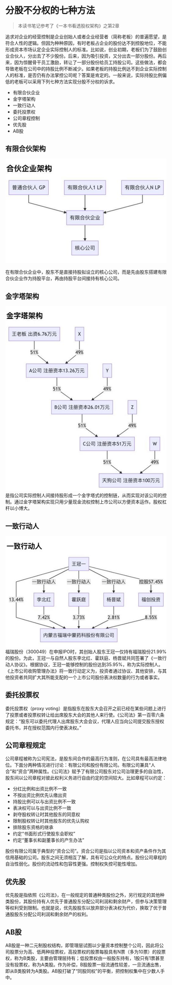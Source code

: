 # 分股不分权的七种方法

>本读书笔记参考了《一本书看透股权架构》之第2章

追求对企业的经营控制是企业创始人或者企业经营者（简称老板）的普遍愿望，是符合人性的逻辑。但因为种种原因，有时老板占企业的股份达不到控股地位，不能形成资本市场认定企业实际控制人的标准。比如说，创业初期，老板们为了鼓励创业合伙人，分出去了不少股份。后来，因为吸引投资，又分出去一部分股份。再后来，因为惊醒骨干员工激励，转让了一部分股份给员工持股公司。这些做法，都会导致老板在公司中的持股比例不断减少。如果老板的持股比例达不到企业实际控制人的标准，是否仍有办法掌控公司呢？答案是肯定的。一般来说，实际持股比例偏低的老板可以采用下列七种方法实现分股不分权的诉求。

* 有限合伙企业
* 金字塔架构
* 一致行动人
* 委托投票权
* 公司章程控制
* 优先股
* AB股

## 有限合伙架构

[![image](asset/合伙企业架构.jpeg)](asset/合伙企业架构.jpeg)

在有限合伙企业中，股东不是直接持股拟设立的核心公司，而是先由股东搭建有限合伙企业作为持股平台，再由持股平台间接持有核心公司。

## 金字塔架构

[![image](asset/金字塔架构.jpeg)](asset/金字塔架构.jpeg)
是指公司实际控制人间接持股形成一个金字塔式的控制链，从而实现对该公司的控制。通过金字塔架构实现只用少量现金流权控制上市公司以方便资本运作。股权杠杆以小博大。

## 一致行动人

[![image](asset/一致行动人.jpeg)](asset/一致行动人.jpeg)
福瑞股份（300049）在申报IPO时，其创始人股东王冠一仅持有福瑞股份21.99%的股份。为此，王冠一与自然人股东李北红、霍跃庭、杨晋斌共同签署了《一致行动人协议》。根据协议，王冠一能够控制的股份达到35.95%，称为实际控制人。
《上市公司收购管理办法》将一致行动定义为，投资者通过协议、其他安排，与其他投资者共同扩大其所能支配的一个上市公司股份表决权数量的行为或者事实。

## 委托投票权

委托投票权（proxy voting）是指股东在股东大会召开之前已经在某些问题上进行了投票或者投票权转让给出席股东大会的其他人来行使。《公司法》第一百零六条规定：“股东可以委托代理人出席股东大会会议，代理人应当向公司提交股东授权委托书，并在授权范围内行使表决权。”

## 公司章程规定

公司章程被称为公司宪法，是股东间合作的最高行为准则，在公司具有最高法律地位。下面分两种情况进行讨论：有限公司和股份有限公司。有限公司兼具“人合”和“资合”两种属性。《公司法》赋予了有限公司股东对公司治理更多的自治性，股东间以公司章程对彼此权利义务进行自由约定的空间较大。比如章程可以约定：

* 分红比例和出资比例不一致
* 不按出资比例优先认缴出资
* 持股比例可以与出资比例不一致
* 表决权可以与出资比例不一致
* 剥夺股权转让时其他股东的同意权
* 限制股权转让时其他股东的优先认购权
* 排除股东资格的继承
* 约定“书面形式行使股东会职权”
* 约定“董事长和副董事长的产生办法”

股份有限公司属于典型的“资合公司”。资合公司是指以公司资本和资产条件作为其信用基础的公司。股东之间无须相互了解，具有可公众化的特点。股份公司章程的自治性弱化。股份的流动性和包容性更强。控制权失控可能性增加。

## 优先股

优先股是指依照《公司法》，在一般规定的普通种类股份之外，另行规定的其他种类股份，其股份持有人优先于普通股东分配公司利润和剩余财产，但参与决策管理等权利受到限制。也就是说，优先股股东以放弃部分表决权为代价，换取了优于普通股股东分配公司利润和剩余财产的权利。

## AB股

AB股是一种二元制股权结构，即管理层试图以少量资本控制整个公司，因此将公司股票分为高、低两种投票权，高投票权的股票每股具有N票（多为10票）的投票权，称为B类股，主要由管理层持有；低投票权由一般股东持有，1股只有1票甚至没有投票权，称为A类股。作为补偿，B股股票一般流通性较差，一旦流通出售，即从B类股转为A类股。AB股打破了“同股同权”的平衡，把控制权集中在少数人手中。

